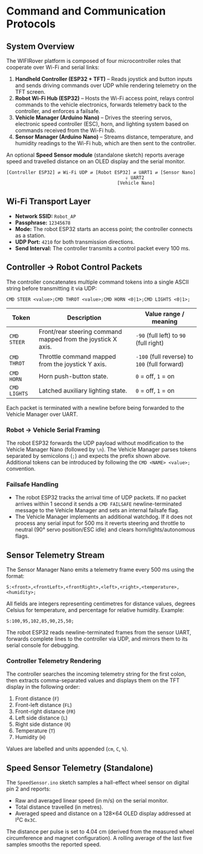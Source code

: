 # Command and Communication Protocols

## System Overview
The WIFIRover platform is composed of four microcontroller roles that cooperate over
Wi-Fi and serial links:

1. **Handheld Controller (ESP32 + TFT)** – Reads joystick and button inputs and
   sends driving commands over UDP while rendering telemetry on the TFT screen.
2. **Robot Wi-Fi Hub (ESP32)** – Hosts the Wi-Fi access point, relays control
   commands to the vehicle electronics, forwards telemetry back to the
   controller, and enforces a failsafe.
3. **Vehicle Manager (Arduino Nano)** – Drives the steering servos, electronic
   speed controller (ESC), horn, and lighting system based on commands received
   from the Wi-Fi hub.
4. **Sensor Manager (Arduino Nano)** – Streams distance, temperature, and
   humidity readings to the Wi-Fi hub, which are then sent to the controller.

An optional **Speed Sensor module** (standalone sketch) reports average speed and
travelled distance on an OLED display and the serial monitor.

```
[Controller ESP32] ⇄ Wi-Fi UDP ⇄ [Robot ESP32] ⇄ UART1 ⇄ [Sensor Nano]
                                            ⇓ UART2
                                         [Vehicle Nano]
```

## Wi-Fi Transport Layer
- **Network SSID:** `Robot_AP`
- **Passphrase:** `12345678`
- **Mode:** The robot ESP32 starts an access point; the controller connects as a
  station.
- **UDP Port:** `4210` for both transmission directions.
- **Send Interval:** The controller transmits a control packet every 100 ms.

## Controller → Robot Control Packets
The controller concatenates multiple command tokens into a single ASCII string
before transmitting it via UDP:

```
CMD STEER <value>;CMD THROT <value>;CMD HORN <0|1>;CMD LIGHTS <0|1>;
```

| Token | Description | Value range / meaning |
| --- | --- | --- |
| `CMD STEER`  | Front/rear steering command mapped from the joystick X axis. | `-90` (full left) to `90` (full right) |
| `CMD THROT`  | Throttle command mapped from the joystick Y axis. | `-100` (full reverse) to `100` (full forward) |
| `CMD HORN`   | Horn push-button state. | `0` = off, `1` = on |
| `CMD LIGHTS` | Latched auxiliary lighting state. | `0` = off, `1` = on |

Each packet is terminated with a newline before being forwarded to the Vehicle
Manager over UART.

### Robot → Vehicle Serial Framing
The robot ESP32 forwards the UDP payload without modification to the Vehicle
Manager Nano (followed by `\n`). The Vehicle Manager parses tokens separated by
semicolons (`;`) and expects the prefix shown above. Additional tokens can be
introduced by following the `CMD <NAME> <value>;` convention.

### Failsafe Handling
- The robot ESP32 tracks the arrival time of UDP packets. If no packet arrives
  within 1 second it sends a `CMD FAILSAFE` newline-terminated message to the
  Vehicle Manager and sets an internal failsafe flag.
- The Vehicle Manager implements an additional watchdog. If it does not process
  any serial input for 500 ms it reverts steering and throttle to neutral (90°
  servo position/ESC idle) and clears horn/lights/autonomous flags.

## Sensor Telemetry Stream
The Sensor Manager Nano emits a telemetry frame every 500 ms using the format:

```
S:<front>,<frontLeft>,<frontRight>,<left>,<right>,<temperature>,<humidity>;
```

All fields are integers representing centimetres for distance values, degrees
Celsius for temperature, and percentage for relative humidity. Example:

```
S:100,95,102,85,90,25,50;
```

The robot ESP32 reads newline-terminated frames from the sensor UART, forwards
complete lines to the controller via UDP, and mirrors them to its serial console
for debugging.

### Controller Telemetry Rendering
The controller searches the incoming telemetry string for the first colon, then
extracts comma-separated values and displays them on the TFT display in the
following order:

1. Front distance (`F`)
2. Front-left distance (`FL`)
3. Front-right distance (`FR`)
4. Left side distance (`L`)
5. Right side distance (`R`)
6. Temperature (`T`)
7. Humidity (`H`)

Values are labelled and units appended (`cm`, `C`, `%`).

## Speed Sensor Telemetry (Standalone)
The `SpeedSensor.ino` sketch samples a hall-effect wheel sensor on digital pin 2
and reports:

- Raw and averaged linear speed (in m/s) on the serial monitor.
- Total distance travelled (in metres).
- Averaged speed and distance on a 128×64 OLED display addressed at I²C `0x3C`.

The distance per pulse is set to 4.04 cm (derived from the measured wheel
circumference and magnet configuration). A rolling average of the last five
samples smooths the reported speed.
